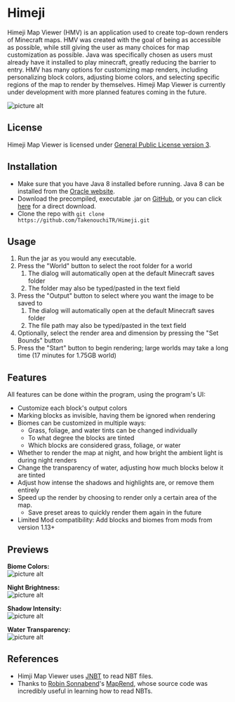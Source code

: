 # Himeji
Himeji Map Viewer (HMV) is an application used to create top-down renders of Minecraft maps. HMV was created with the goal of being as accessible as possible, while still giving the user as many choices for map customization as possible. Java was specifically chosen as users must already have it installed to play minecraft, greatly reducing the barrier to entry. HMV has many options for customizing map renders, including personalizing block colors, adjusting biome colors, and selecting specific regions of the map to render by themselves. Himeji Map Viewer is currently under development with more planned features coming in the future.

![picture alt](https://tknouchi.files.wordpress.com/2020/03/sample.png)

## License
Himeji Map Viewer is licensed under [General Public License version 3](https://www.gnu.org/licenses/).

## Installation
- Make sure that you have Java 8 installed before running. Java 8 can be installed from the [Oracle website](https://www.oracle.com/java/technologies/javase/javase-jdk8-downloads.html).
- Download the precompiled, executable .jar on [GitHub](https://github.com/TakenouchiTR/Himeji/blob/master/HMV.jar), or you can click [here](https://github.com/TakenouchiTR/Himeji/blob/master/HMV.jar?raw=true) for a direct download.
- Clone the repo with `git clone https://github.com/TakenouchiTR/Himeji.git`

## Usage
1. Run the jar as you would any executable.
2. Press the "World" button to select the root folder for a world
    1. The dialog will automatically open at the default Minecraft saves folder
    2. The folder may also be typed/pasted in the text field
3. Press the "Output" button to select where you want the image to be saved to
    1. The dialog will automatically open at the default Minecraft saves folder
    2. The file path may also be typed/pasted in the text field
4. Optionally, select the render area and dimension by pressing the "Set Bounds" button
5. Press the "Start" button to begin rendering; large worlds may take a long time (17 minutes for 1.75GB world)

## Features
All features can be done within the program, using the program's UI:
- Customize each block's output colors
- Marking blocks as invisible, having them be ignored when rendering
- Biomes can be customized in multiple ways:
  - Grass, foliage, and water tints can be changed individually
  - To what degree the blocks are tinted
  - Which blocks are considered grass, foliage, or water
- Whether to render the map at night, and how bright the ambient light is during night renders
- Change the transparency of water, adjusting how much blocks below it are tinted
- Adjust how intense the shadows and highlights are, or remove them entirely
- Speed up the render by choosing to render only a certain area of the map.
  - Save preset areas to quickly render them again in the future
- Limited Mod compatibility: Add blocks and biomes from mods from version 1.13+


## Previews
**Biome Colors:**\
![picture alt](https://i.imgur.com/SYd99pF.gif)

**Night Brightness:**\
![picture alt](https://i.imgur.com/JBekjB1.gif)

**Shadow Intensity:**\
![picture alt](https://i.imgur.com/tkDDjjN.gif)

**Water Transparency:**\
![picture alt](https://i.imgur.com/0lmmjIx.gif)

## References
- Himji Map Viewer uses [JNBT](http://jnbt.sourceforge.net/) to read NBT files.
- Thanks to [Robin Sonnabend](https://github.com/YSelfTool)'s [MapRend](https://github.com/YSelfTool/MapRend), whose source code was incredibly useful in learning how to read NBTs.
